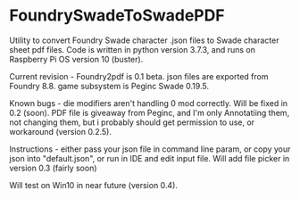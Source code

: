 # FoundrySwadeToSwadePDF
Utility to convert Foundry Swade character .json files to Swade character sheet pdf files.
Code is written in python version 3.7.3, and runs on Raspberry Pi OS version 10 (buster).

Current revision - Foundry2pdf is 0.1 beta. 
json files are exported from Foundry 8.8. 
game subsystem is Peginc Swade 0.19.5.

Known bugs - die modifiers aren't handling 0 mod correctly. Will be fixed in 0.2 (soon). PDF file is giveaway from Peginc, and I'm only Annotatiing them, not changing them, but i probably should get permission to use, or workaround (version 0.2.5).

Instructions - either pass your json file in command line param, or copy your json into "default.json", or run in IDE
and edit input file. Will add file picker in version 0.3 (fairly soon)

Will test on Win10 in near future (version 0.4).
